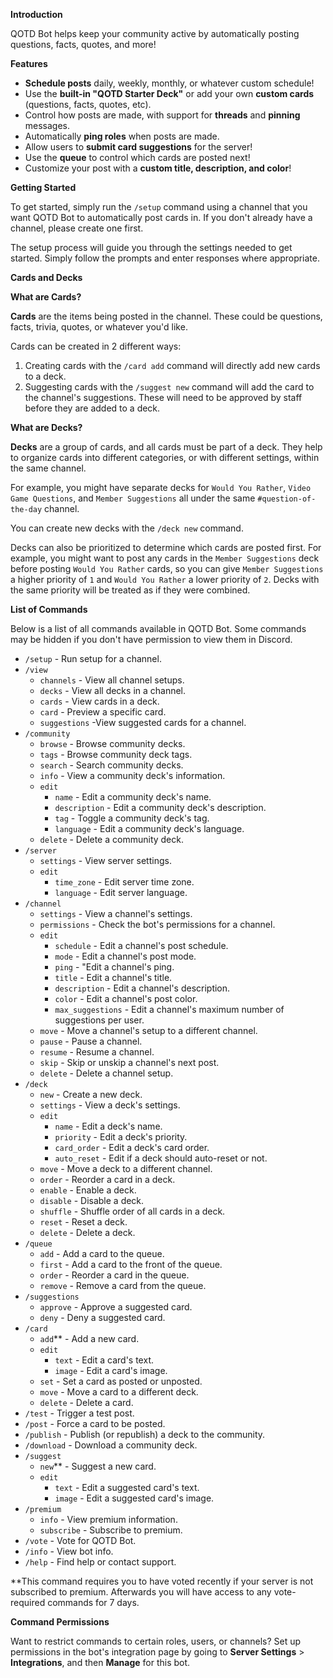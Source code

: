 __**Introduction**__

QOTD Bot helps keep your community active by automatically posting questions, facts, quotes, and more!

__**Features**__

-   **Schedule posts** daily, weekly, monthly, or whatever custom schedule!
-   Use the **built-in "QOTD Starter Deck"** or add your own **custom cards** (questions, facts, quotes, etc).
-   Control how posts are made, with support for **threads** and **pinning** messages.
-   Automatically **ping roles** when posts are made.
-   Allow users to **submit card suggestions** for the server!
-   Use the **queue** to control which cards are posted next!
-   Customize your post with a **custom title, description, and color**!

__**Getting Started**__

To get started, simply run the `/setup` command using a channel that you want QOTD Bot to automatically post cards in. If you don't already have a channel, please create one first.

The setup process will guide you through the settings needed to get started. Simply follow the prompts and enter responses where appropriate.

__**Cards and Decks**__

**What are Cards?**

**Cards** are the items being posted in the channel. These could be questions, facts, trivia, quotes, or whatever you'd like.

Cards can be created in 2 different ways:

1. Creating cards with the `/card add` command will directly add new cards to a deck.
2. Suggesting cards with the `/suggest new` command will add the card to the channel's suggestions. These will need to be approved by staff before they are added to a deck.

**What are Decks?**

**Decks** are a group of cards, and all cards must be part of a deck. They help to organize cards into different categories, or with different settings, within the same channel.

For example, you might have separate decks for `Would You Rather`, `Video Game Questions`, and `Member Suggestions` all under the same `#question-of-the-day` channel.

You can create new decks with the `/deck new` command.

Decks can also be prioritized to determine which cards are posted first. For example, you might want to post any cards in the `Member Suggestions` deck before posting `Would You Rather` cards, so you can give `Member Suggestions` a higher priority of `1` and `Would You Rather` a lower priority of `2`. Decks with the same priority will be treated as if they were combined.

__**List of Commands**__

Below is a list of all commands available in QOTD Bot. Some commands may be hidden if you don't have permission to view them in Discord.

-   `/setup` \- Run setup for a channel.
-   `/view`
    -   `channels` \- View all channel setups.
    -   `decks` \- View all decks in a channel.
    -   `cards` \- View cards in a deck.
    -   `card` \- Preview a specific card.
    -   `suggestions` \-View suggested cards for a channel.
-   `/community`
    -   `browse` \- Browse community decks.
    -   `tags` \- Browse community deck tags.
    -   `search` \- Search community decks.
    -   `info` \- View a community deck's information.
    -   `edit`
        -   `name` \- Edit a community deck's name.
        -   `description` \- Edit a community deck's description.
        -   `tag` \- Toggle a community deck's tag.
        -   `language` \- Edit a community deck's language.
    -   `delete` \- Delete a community deck.
-   `/server`
    -   `settings` \- View server settings.
    -   `edit`
        -   `time_zone` \- Edit server time zone.
        -   `language` \- Edit server language.
-   `/channel`
    -   `settings` \- View a channel's settings.
    -   `permissions` \- Check the bot's permissions for a channel.
    -   `edit`
        -   `schedule` \- Edit a channel's post schedule.
        -   `mode` \- Edit a channel's post mode.
        -   `ping` \- "Edit a channel's ping.
        -   `title` \- Edit a channel's title.
        -   `description` \- Edit a channel's description.
        -   `color` \- Edit a channel's post color.
        -   `max_suggestions` \- Edit a channel's maximum number of suggestions per user.
    -   `move` \- Move a channel's setup to a different channel.
    -   `pause` \- Pause a channel.
    -   `resume` \- Resume a channel.
    -   `skip` \- Skip or unskip a channel's next post.
    -   `delete` \- Delete a channel setup.
-   `/deck`
    -   `new` \- Create a new deck.
    -   `settings` \- View a deck's settings.
    -   `edit`
        -   `name` \- Edit a deck's name.
        -   `priority` \- Edit a deck's priority.
        -   `card_order` \- Edit a deck's card order.
        -   `auto_reset` \- Edit if a deck should auto-reset or not.
    -   `move` \- Move a deck to a different channel.
    -   `order` \- Reorder a card in a deck.
    -   `enable` \- Enable a deck.
    -   `disable` \- Disable a deck.
    -   `shuffle` \- Shuffle order of all cards in a deck.
    -   `reset` \- Reset a deck.
    -   `delete` \- Delete a deck.
-   `/queue`
    -   `add` \- Add a card to the queue.
    -   `first` \- Add a card to the front of the queue.
    -   `order` \- Reorder a card in the queue.
    -   `remove` \- Remove a card from the queue.
-   `/suggestions`
    -   `approve` \- Approve a suggested card.
    -   `deny` \- Deny a suggested card.
-   `/card`
    -   `add`\*\* \- Add a new card.
    -   `edit`
        -   `text` \- Edit a card's text.
        -   `image` \- Edit a card's image.
    -   `set` \- Set a card as posted or unposted.
    -   `move` \- Move a card to a different deck.
    -   `delete` \- Delete a card.
-   `/test` \- Trigger a test post.
-   `/post` \- Force a card to be posted.
-   `/publish` \- Publish (or republish) a deck to the community.
-   `/download` \- Download a community deck.
-   `/suggest`
    -   `new`\*\* \- Suggest a new card.
    -   `edit`
        -   `text` \- Edit a suggested card's text.
        -   `image` \- Edit a suggested card's image.
-   `/premium`
    -   `info` \- View premium information.
    -   `subscribe` \- Subscribe to premium.
-   `/vote` \- Vote for QOTD Bot.
-   `/info` \- View bot info.
-   `/help` \- Find help or contact support.

\*\*This command requires you to have voted recently if your server is not subscribed to premium. Afterwards you will have access to any vote-required commands for 7 days.

__**Command Permissions**__

Want to restrict commands to certain roles, users, or channels? Set up permissions in the bot's integration page by going to **Server Settings** > **Integrations**, and then **Manage** for this bot.
